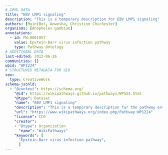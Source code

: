 ```yaml
---
# GPML DATA
title: "EBV LMP1 signaling"
description: "This is a temporary description for EBV LMP1 signaling"
authors: [MaintBot, Anwesha, Christine Chichester]
organisms: [Anopheles gambiae]
annotations:
  - id: PW:0001057
    value: Epstein-Barr virus infection pathway
    type: Pathway Ontology
# ADDITIONAL DATA
last-edited: 2013-06-26
communities: []
wpid: "WP1224"
# STRUCTURED METADATA FOR SEO
seo:
  type: CreativeWork
schema-jsonld:
  - "@context": https://schema.org/
    "@id": https://wikipathways.github.io/pathways/WP554.html
    "@type": Dataset
    "name": "EBV LMP1 signaling"
    "description": "This is a temporary description for the pathway entitled: EBV LMP1 signaling"
    "url": "https://www.wikipathways.org/index.php/Pathway:WP1224"
    "license": CC0
    "creator":
    - "@type": Organization
      "name": "WikiPathways"
    "keywords": [
      "Epstein-Barr virus infection pathway",
      ]
---
```

